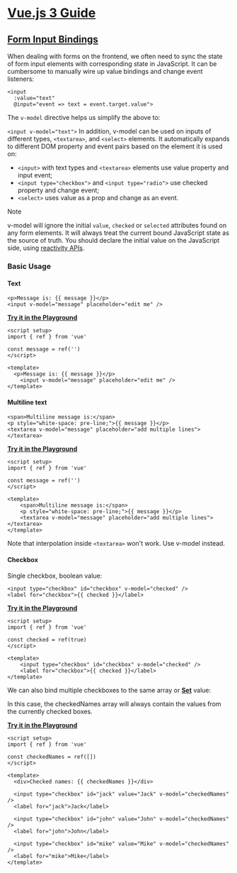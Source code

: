 # [Vue.js 3 Guide](https://vuejs.org/guide/introduction.html)

## [Form Input Bindings](https://vuejs.org/guide/essentials/forms.html)

When dealing with forms on the frontend, we often need to sync the state of form input elements with corresponding state in JavaScript. It can be cumbersome to manually wire up value bindings and change event listeners:

```
<input
  :value="text"
  @input="event => text = event.target.value">
```

The `v-model` directive helps us simplify the above to:

`<input v-model="text">`
In addition, v-model can be used on inputs of different types, `<textarea>`, and `<select>` elements. It automatically expands to different DOM property and event pairs based on the element it is used on:

-   `<input>` with text types and `<textarea>` elements use value property and input event;
-   `<input type="checkbox">` and `<input type="radio">` use checked property and change event;
-   `<select>` uses value as a prop and change as an event.

Note

v-model will ignore the initial `value`, `checked` or `selected` attributes found on any form elements. It will always treat the current bound JavaScript state as the source of truth. You should declare the initial value on the JavaScript side, using [reactivity APIs](https://vuejs.org/api/reactivity-core#reactivity-api-core).

### Basic Usage​

#### Text

```
<p>Message is: {{ message }}</p>
<input v-model="message" placeholder="edit me" />
```

[**Try it in the Playground**](https://play.vuejs.org/#eNp9kU9PwzAMxb9KlEtBGusBTlM3CdAOIPFHwDGXqvW6jDSJYmdMqvrdcdqtcJh2S957tn+WO3nv/XwfQS5kgVXQngQCRb9SVrfeBRKdCLARvdgE14qMo5myylbOIokWEMsGxDJlrrLsWtkiH9twA/4QtN6UBPwTovCrl2OBxoXouqm+74s8jVRUaOsjif1N62owSyWPESUFN6pg60wNgXWodZrPes6FRT5NkjNJyHgb3cx36Cxv1qXpSlau9dpAePOkGV9JZkhO8kpj3M/zoFGIMDvp1Raq7zP6Dg9JU/I9AELYM8jkURkaoNFef77Cgd+TyXtFw+kL5gegMzExjrGHaGvG/pcbaJ+G+2jbfOH6QGDxtFQCTcl+yCvJN3u8sPof7u38bqhTtpf9LzA7s9U=)

```
<script setup>
import { ref } from 'vue'

const message = ref('')
</script>

<template>
  <p>Message is: {{ message }}</p>
	<input v-model="message" placeholder="edit me" />
</template>
```

#### Multiline text

```
<span>Multiline message is:</span>
<p style="white-space: pre-line;">{{ message }}</p>
<textarea v-model="message" placeholder="add multiple lines"></textarea>
```

[**Try it in the Playground**](https://play.vuejs.org/#eNp9kslOwzAQhl9l5EtB6nKAU0krAeoBJBYBR1+iZJq6OLblmbRFUd6dcbrQA+px5l/0jZNW3Ycw3jSopiqjIprAQMhNmGtn6uAjQwsRl9DBMvoaBmIdaKdd4R0x1EiUVwiz5LkaDK61yyb7GimQgbEONmdME2cUcjd/aSwbaxye0oamkkpa7wpA/GNxptV2ZRhHohQ4hRBxlGJ3Ws3b9hTuumySaCXIuOM8Yg6bUe1LtNJwcGkFglHgytsSo+zzsoQ6gQSLkFpJWrPJsUH60nBgV0PFJAcvTTVek3fyVq12AFoVvg7GYnwLbORBtJpCryQtt9Zvn/sdxwaHx32xwuL7n/2admmn1XtEwrgR6JMmUBXyXl58vgrlmSi3NlbcF8QPJG+bxLi3PTSuFOwzX0/71H9x46ovWuwYHR2PSqDJ2fV+reQveLxw+h/uzfi2z2nXqe4X3O/TLA==)

```
<script setup>
import { ref } from 'vue'

const message = ref('')
</script>

<template>
	<span>Multiline message is:</span>
	<p style="white-space: pre-line;">{{ message }}</p>
	<textarea v-model="message" placeholder="add multiple lines"></textarea>
</template>
```

Note that interpolation inside `<textarea>` won't work. Use v-model instead.

#### Checkbox

Single checkbox, boolean value:

```
<input type="checkbox" id="checkbox" v-model="checked" />
<label for="checkbox">{{ checked }}</label>
```

[**Try it in the Playground**](https://play.vuejs.org/#eNp9UUFOwzAQ/MrKl4JUmgOcqrQSoB7gAAg4+pImm+Li2Ja9KUVR/s7aUQKVUG/emdnxjLYTt84tDi2KpchD6ZUjCEitW0ujGmc9QQcea+ih9raBGUtn0khTWhMIyg8sP7GCVdRckG/xUpo8G4zYggfCxumCME6UK+NaAvp2uJIibW/tUQpQ1el8uGpshXoEsWIsGyx0sUUNtfUnG+uum9L0fZ4lFS/k2RRAzAUFzl2r3WIfrOHKnTQAbGMbpzT6Z0eKe0mxhMRErtDafj0mLPabj3j67B98HzjNkh8vHgP6A0oxcVT4HdJAb96e8MjvieTCrWb1GfIVg9VtzDjI7lpTcew/upT2IR1Omd172BwJTRhLxaBR2Se9FHzM+zPVf+NeL27SnjS96H8AJxW9xA==)

```
<script setup>
import { ref } from 'vue'

const checked = ref(true)
</script>

<template>
	<input type="checkbox" id="checkbox" v-model="checked" />
	<label for="checkbox">{{ checked }}</label>
</template>
```

We can also bind multiple checkboxes to the same array or [**Set**](https://developer.mozilla.org/en-US/docs/Web/JavaScript/Reference/Global_Objects/Set) value:

In this case, the checkedNames array will always contain the values from the currently checked boxes.

[**Try it in the Playground**](https://play.vuejs.org/#eNqVUk9PwjAU/ypNL2iC7KAnMpYo4SCJaNSb9TC2BxS6tmm7iVn23X3txsDEELn19ffn/V7eq+m91qOqBDqmsc0M145YcKVOmOSFVsaRmhhYkYasjCrIAKkDJpnMlLSOZBvIdpAv0gIsmXji1cfnNZNx1HqhCxYOCi1SB1gREue8SqatjkgvHJO6/u3UNHHkaV6NCi516Yj71jBhNBCXas8o4TnW2zTb4btKRenheVfeFCoHceB3xghEbQiRLkGQlTK9Q+KVcRQAz/lHZ7WRp5278pLOQZJ45UWdC76Dk85PXXlB59Yh8cpj5zjqN0WH1Fnc8YqvR1urJJ5H7U3QWxWaCzDP2nG8AUZxfR7xWCqE+pqHP2dKGB7+Q54//rcWRxrj48WABVNhpB5zqVmDa+HZ2wL2+O5BHLQUyD4DvoJVovQZW9pDKXOMfcILaR/DkXO5frezvQNpD0P5oJ7ZBD6jePjTM6Mf496O7oKOyYY2P+kZIRk=)

```
<script setup>
import { ref } from 'vue'

const checkedNames = ref([])
</script>

<template>
  <div>Checked names: {{ checkedNames }}</div>

  <input type="checkbox" id="jack" value="Jack" v-model="checkedNames" />
  <label for="jack">Jack</label>

  <input type="checkbox" id="john" value="John" v-model="checkedNames" />
  <label for="john">John</label>

  <input type="checkbox" id="mike" value="Mike" v-model="checkedNames" />
  <label for="mike">Mike</label>
</template>
```

